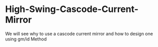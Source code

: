# High-Swing-Cascode-Current-Mirror
We will see why to use a cascode current mirror and how to design one using gm/id Method
